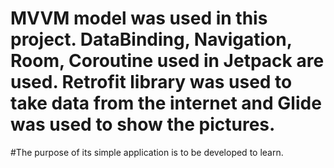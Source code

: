 # MVVM model was used in this project. DataBinding, Navigation, Room, Coroutine used in Jetpack are used. Retrofit library was used to take data from the internet and Glide was used to show the pictures.

#The purpose of its simple application is to be developed to learn.
